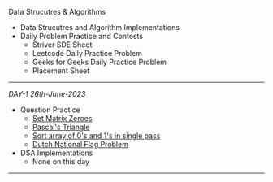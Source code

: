 Data Strucutres & Algorithms

- Data Strucutres and Algorithm Implementations
- Daily Problem Practice and Contests
    - Striver SDE Sheet
    - Leetcode Daily Practice Problem
    - Geeks for Geeks Daily Practice Problem
    - Placement Sheet

---

*DAY-1 26th-June-2023*

- Question Practice
    - [Set Matrix Zeroes](https://leetcode.com/problems/set-matrix-zeroes/description/)
    - [Pascal's Triangle](https://leetcode.com/problems/pascals-triangle/)
    - [Sort array of 0's and 1's in single pass](https://practice.geeksforgeeks.org/problems/segregate-0s-and-1s5106/1)
    - [Dutch National Flag Problem](https://leetcode.com/problems/sort-colors/)
- DSA Implementations
    - None on this day

---
